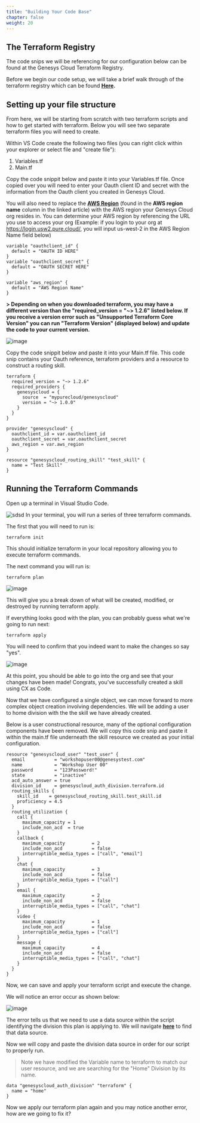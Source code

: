 ```yaml
---
title: "Building Your Code Base"
chapter: false
weight: 20
---
```


## The Terraform Registry

The code snips we will be referencing for our configuration below can be found at the Genesys Cloud Terraform Registry.

Before we begin our code setup, we will take a brief walk through of the terraform registry which can be found **[Here](https://registry.terraform.io/providers/MyPureCloud/genesyscloud/latest/docs).**


## Setting up your file structure

From here, we will be starting from scratch with two terraform scripts and how to get started with terraform. Below you will see two separate terraform files you will need to create.

Within VS Code create the following two files (you can right click within your explorer or select file and "create file"): 
1. Variables.tf
2. Main.tf

Copy the code snippit below and paste it into your Variables.tf file. Once copied over you will need to enter your Oauth client ID and secret with the information from the Oauth client you created in Genesys Cloud. 

You will also need to replace the **[AWS Region](https://help.mypurecloud.com/articles/aws-regions-for-genesys-cloud-deployment/)** (found in the **AWS region name** column in the linked article) with the AWS region your Genesys Cloud org resides in. You can determine your AWS region by referencing the URL you use to access your org (Example: if you login to your org at https://login.usw2.pure.cloud/, you will input us-west-2 in the AWS Region Name field below)

```
variable "oauthclient_id" {
  default = "OAUTH ID HERE"
}
variable "oauthclient_secret" {
  default = "OAUTH SECRET HERE"
}

variable "aws_region" {
  default = "AWS Region Name"
}
```


**> Depending on when you downloaded terraform, you may have a different version than the "required_version = "~> 1.2.6" listed below. If you receive a version error such as "Unsupported Terraform Core Version" you can run "Terraform Version" (displayed below) and update the code to your current version.**

![image](/images/tfversion.PNG)

Copy the code snippit below and paste it into your Main.tf file. This code snip contains your Oauth reference, terraform providers and a resource to construct a routing skill.



```
terraform {
  required_version = "~> 1.2.6"
  required_providers {
    genesyscloud = {
      source  = "mypurecloud/genesyscloud"
      version = "~> 1.0.0"
    }
  }
}

provider "genesyscloud" {
  oauthclient_id = var.oauthclient_id
  oauthclient_secret = var.oauthclient_secret
  aws_region = var.aws_region
}

resource "genesyscloud_routing_skill" "test_skill" {
  name = "Test Skill"
}

```
## Running the Terraform Commands

Open up a terminal in Visual Studio Code.

![sdsd](/images/CXTerminal.PNG)
In your terminal, you will run a series of three terraform commands. 

The first that you will need to run is: 
```
terraform init
```
This should initialize terraform in your local repository allowing you to execute terraform commands. 

The next command you will run is: 
```
terraform plan
```
![image](/images/CXTFPlan.PNG)

This will give you a break down of what will be created, modified, or destroyed by running terraform apply. 

If everything looks good with the plan, you can probably guess what we're going to run next: 
```
terraform apply
```
You will need to confirm that you indeed want to make the changes so say "yes". 

![image](/images/CXTFApply.PNG)

At this point, you should be able to go into the org and see that your changes have been made! Congrats, you've successfully created a skill using CX as Code.

Now that we have configured a single object, we can move forward to more complex object creation involving dependencies. We will be adding a user to home division with the the skill we have already created. 

Below is a user constructional resource, many of the optional configuration components have been removed. We will copy this code snip and paste it within the main.tf file underneath the skill resource we created as your initial configuration. 

```
resource "genesyscloud_user" "test_user" {
  email           = "workshopuser00@genesystest.com"
  name            = "Workshop User 00"
  password        = "123Password!"
  state           = "inactive"
  acd_auto_answer = true
  division_id     = genesyscloud_auth_division.terraform.id
  routing_skills {
    skill_id    = genesyscloud_routing_skill.test_skill.id
    proficiency = 4.5
  }
  routing_utilization {
    call {
      maximum_capacity = 1
      include_non_acd  = true
    }
    callback {
      maximum_capacity          = 2
      include_non_acd           = false
      interruptible_media_types = ["call", "email"]
    }
    chat {
      maximum_capacity          = 3
      include_non_acd           = false
      interruptible_media_types = ["call"]
    }
    email {
      maximum_capacity          = 2
      include_non_acd           = false
      interruptible_media_types = ["call", "chat"]
    }
    video {
      maximum_capacity          = 1
      include_non_acd           = false
      interruptible_media_types = ["call"]
    }
    message {
      maximum_capacity          = 4
      include_non_acd           = false
      interruptible_media_types = ["call", "chat"]
    }
  }
}

```

Now, we can save and apply your terraform script and execute the change.

We will notice an error occur as shown below:

![image](/images/terraformerror.png)

The error tells us that we need to use a data source within the script identifying the division this plan is applying to. We will navigate **[here](https://registry.terraform.io/providers/MyPureCloud/genesyscloud/latest/docs/data-sources/auth_division)** to find that data source.



Now we will copy and paste the division data source in order for our script to properly run.

>Note we have modified the Variable name to terraform to match our user resource, and we are searching for the "Home" Division by its name.

```
data "genesyscloud_auth_division" "terraform" {
  name = "home"
}
```
Now we apply our terraform plan again and you may notice another error, how are we going to fix it?